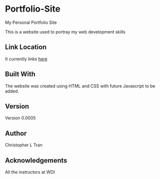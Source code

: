 # Portfolio-Site
My Personal Portfolio Site


This is a website used to portray my web development skills

## Link Location
It currently links [here](Chris-L-Tran.github.io)

## Built With
The website was created using HTML and CSS with future Javascript to be added.

## Version
Version 0.0005

## Author
Christopher L Tran

## Acknowledgements

All the instructors at WDI

